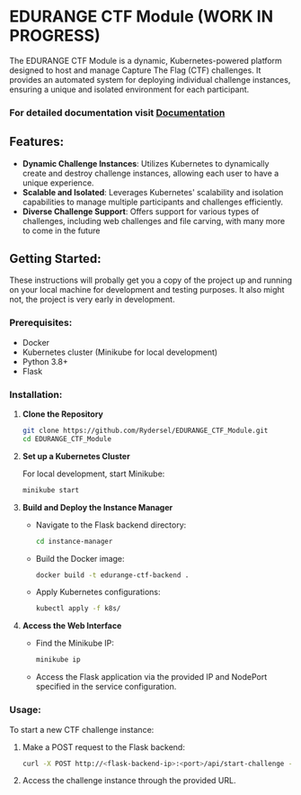 # EDURANGE CTF Module (WORK IN PROGRESS)



The EDURANGE CTF Module is a dynamic, Kubernetes-powered platform designed to host and manage Capture The Flag (CTF) challenges. It provides an automated system for deploying individual challenge instances, ensuring a unique and isolated environment for each participant.

### For detailed documentation visit [Documentation](https://github.com/Rydersel/EDURANGE_CTF_Module/wiki)

## Features:

- **Dynamic Challenge Instances**: Utilizes Kubernetes to dynamically create and destroy challenge instances, allowing each user to have a unique experience.
- **Scalable and Isolated**: Leverages Kubernetes' scalability and isolation capabilities to manage multiple participants and challenges efficiently.
- **Diverse Challenge Support**: Offers support for various types of challenges, including web challenges and file carving, with many more to come in the future

## Getting Started:

These instructions will probally get you a copy of the project up and running on your local machine for development and testing purposes. It also might not, the project is very early in development.



### Prerequisites:

- Docker
- Kubernetes cluster (Minikube for local development)
- Python 3.8+
- Flask

### Installation:

1. **Clone the Repository**

    ```bash
    git clone https://github.com/Rydersel/EDURANGE_CTF_Module.git
    cd EDURANGE_CTF_Module
    ```

2. **Set up a Kubernetes Cluster**

    For local development, start Minikube:

    ```bash
    minikube start
    ```

3. **Build and Deploy the Instance Manager**

    - Navigate to the Flask backend directory:

      ```bash
      cd instance-manager
      ```

    - Build the Docker image:

      ```bash
      docker build -t edurange-ctf-backend .
      ```

    - Apply Kubernetes configurations:

      ```bash
      kubectl apply -f k8s/
      ```

4. **Access the Web Interface**

    - Find the Minikube IP:

      ```bash
      minikube ip
      ```

    - Access the Flask application via the provided IP and NodePort specified in the service configuration.

### Usage:

To start a new CTF challenge instance:

1. Make a POST request to the Flask backend:

    ```bash
    curl -X POST http://<flask-backend-ip>:<port>/api/start-challenge -H "Content-Type: application/json" -d '{"user_id": "<user_id>"}'
    ```

2. Access the challenge instance through the provided URL.


